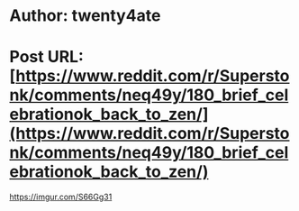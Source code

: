 # Author: twenty4ate
# Post URL: [https://www.reddit.com/r/Superstonk/comments/neq49y/180_brief_celebrationok_back_to_zen/](https://www.reddit.com/r/Superstonk/comments/neq49y/180_brief_celebrationok_back_to_zen/)


https://imgur.com/S66Gg31